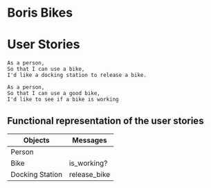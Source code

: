 # Boris Bikes #

# User Stories #

```
As a person,
So that I can use a bike,
I'd like a docking station to release a bike.

As a person,
So that I can use a good bike,
I'd like to see if a bike is working
```

## Functional representation of the user stories ##

Objects  | Messages
------------- | -------------
Person  |
Bike  | is_working?
Docking Station | release_bike
